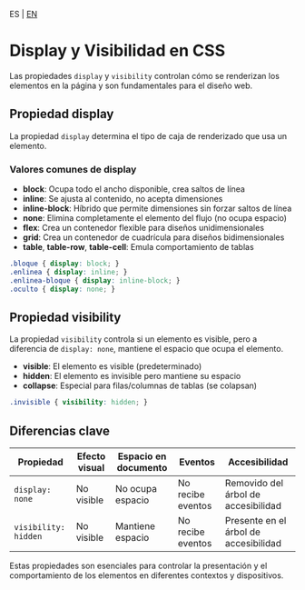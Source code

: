 <!-- MULTILANGUAJE MENU START -->
ES | [EN](https://lckpig.gitbook.io/practical-dev-handbook/css/box-model/display-and-visibility)
<!-- MULTILANGUAJE MENU END -->

# Display y Visibilidad en CSS

Las propiedades `display` y `visibility` controlan cómo se renderizan los elementos en la página y son fundamentales para el diseño web.

## Propiedad display

La propiedad `display` determina el tipo de caja de renderizado que usa un elemento.

### Valores comunes de display

- **block**: Ocupa todo el ancho disponible, crea saltos de línea
- **inline**: Se ajusta al contenido, no acepta dimensiones
- **inline-block**: Híbrido que permite dimensiones sin forzar saltos de línea
- **none**: Elimina completamente el elemento del flujo (no ocupa espacio)
- **flex**: Crea un contenedor flexible para diseños unidimensionales
- **grid**: Crea un contenedor de cuadrícula para diseños bidimensionales
- **table**, **table-row**, **table-cell**: Emula comportamiento de tablas

```css
.bloque { display: block; }
.enlinea { display: inline; }
.enlinea-bloque { display: inline-block; }
.oculto { display: none; }
```

## Propiedad visibility

La propiedad `visibility` controla si un elemento es visible, pero a diferencia de `display: none`, mantiene el espacio que ocupa el elemento.

- **visible**: El elemento es visible (predeterminado)
- **hidden**: El elemento es invisible pero mantiene su espacio
- **collapse**: Especial para filas/columnas de tablas (se colapsan)

```css
.invisible { visibility: hidden; }
```

## Diferencias clave

| Propiedad            | Efecto visual | Espacio en documento | Eventos           | Accesibilidad                         |
| -------------------- | ------------- | -------------------- | ----------------- | ------------------------------------- |
| `display: none`      | No visible    | No ocupa espacio     | No recibe eventos | Removido del árbol de accesibilidad   |
| `visibility: hidden` | No visible    | Mantiene espacio     | No recibe eventos | Presente en el árbol de accesibilidad |

Estas propiedades son esenciales para controlar la presentación y el comportamiento de los elementos en diferentes contextos y dispositivos. 